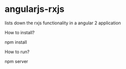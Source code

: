 # angularjs-rxjs

lists down the rxjs functionality in a angular 2 application

How to install?

npm install

How to run?

npm server